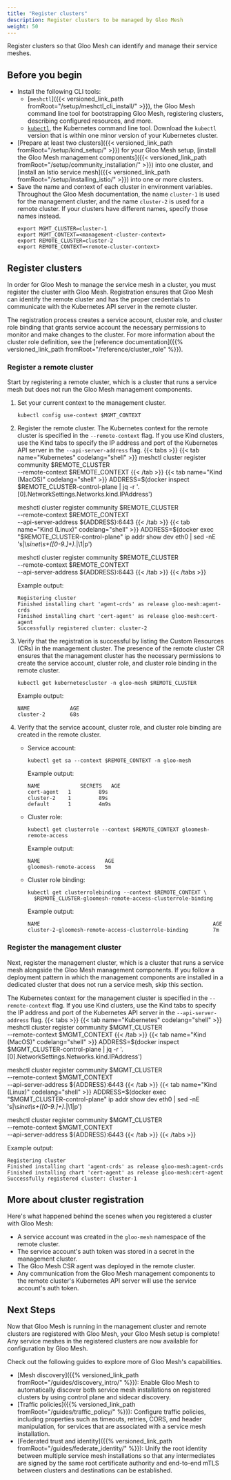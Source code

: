 ```yaml
---
title: "Register clusters"
description: Register clusters to be managed by Gloo Mesh
weight: 50
---
```


Register clusters so that Gloo Mesh can identify and manage their service meshes.

## Before you begin

* Install the following CLI tools:
  * [`meshctl`]({{< versioned_link_path fromRoot="/setup/meshctl_cli_install/" >}}), the Gloo Mesh command line tool for bootstrapping Gloo Mesh, registering clusters, describing configured resources, and more.
  * [`kubectl`](https://kubernetes.io/docs/tasks/tools/#kubectl), the Kubernetes command line tool. Download the `kubectl` version that is within one minor version of your Kubernetes cluster.
* [Prepare at least two clusters]({{< versioned_link_path fromRoot="/setup/kind_setup/" >}}) for your Gloo Mesh setup, [install the Gloo Mesh management components]({{< versioned_link_path fromRoot="/setup/community_installation/" >}}) into one cluster, and [install an Istio service mesh]({{< versioned_link_path fromRoot="/setup/installing_istio/" >}}) into one or more clusters.
* Save the name and context of each cluster in environment variables. Throughout the Gloo Mesh documentation, the name `cluster-1` is used for the management cluster, and the name `cluster-2` is used for a remote cluster. If your clusters have different names, specify those names instead.
  ```shell
  export MGMT_CLUSTER=cluster-1
  export MGMT_CONTEXT=<management-cluster-context>
  export REMOTE_CLUSTER=cluster-2
  export REMOTE_CONTEXT=<remote-cluster-context>
  ```

## Register clusters

In order for Gloo Mesh to manage the service mesh in a cluster, you must register the cluster with Gloo Mesh. Registration ensures that Gloo Mesh can identify the remote cluster and has the proper credentials to communicate with the Kubernetes API server in the remote cluster.

The registration process creates a service account, cluster role, and cluster role binding that grants service account the necessary permissions to monitor and make changes to the cluster. For more information about the cluster role definition, see the [reference documentation]({{% versioned_link_path fromRoot="/reference/cluster_role" %}}).

### Register a remote cluster

Start by registering a remote cluster, which is a cluster that runs a service mesh but does not run the Gloo Mesh management components.

1. Set your current context to the management cluster.
   ```shell
   kubectl config use-context $MGMT_CONTEXT
   ```

2. Register the remote cluster. The Kubernetes context for the remote cluster is specified in the `--remote-context` flag. If you use Kind clusters, use the Kind tabs to specify the IP address and port of the Kubernetes API server in the `--api-server-address` flag.
   {{< tabs >}}
   {{< tab name="Kubernetes" codelang="shell" >}}
   meshctl cluster register community $REMOTE_CLUSTER \
     --remote-context $REMOTE_CONTEXT
   {{< /tab >}}
   {{< tab name="Kind (MacOS)" codelang="shell" >}}
   ADDRESS=$(docker inspect $REMOTE_CLUSTER-control-plane | jq -r '.[0].NetworkSettings.Networks.kind.IPAddress')

   meshctl cluster register community $REMOTE_CLUSTER \
     --remote-context $REMOTE_CONTEXT \
     --api-server-address ${ADDRESS}:6443
   {{< /tab >}}
   {{< tab name="Kind (Linux)" codelang="shell" >}}
   ADDRESS=$(docker exec "$REMOTE_CLUSTER-control-plane" ip addr show dev eth0 | sed -nE 's|\s*inet\s+([0-9.]+).*|\1|p')

   meshctl cluster register community $REMOTE_CLUSTER \
     --remote-context $REMOTE_CONTEXT \
     --api-server-address ${ADDRESS}:6443
   {{< /tab >}}
   {{< /tabs >}}

   Example output:
   ```
   Registering cluster
   Finished installing chart 'agent-crds' as release gloo-mesh:agent-crds
   Finished installing chart 'cert-agent' as release gloo-mesh:cert-agent
   Successfully registered cluster: cluster-2
   ```

3. Verify that the registration is successful by listing the Custom Resources (CRs) in the management cluster. The presence of the remote cluster CR ensures that the management cluster has the necessary permissions to create the service account, cluster role, and cluster role binding in the remote cluster.
   ```shell
   kubectl get kubernetescluster -n gloo-mesh $REMOTE_CLUSTER
   ```

   Example output:
   ```
   NAME             AGE
   cluster-2        68s
   ```

4. Verify that the service account, cluster role, and cluster role binding are created in the remote cluster.
   * Service account: 
      ```shell
      kubectl get sa --context $REMOTE_CONTEXT -n gloo-mesh
      ```

      Example output:
      ```
      NAME             SECRETS   AGE
      cert-agent   1         89s
      cluster-2    1         89s
      default      1         4m9s
      ```
   * Cluster role:
      ```shell
      kubectl get clusterrole --context $REMOTE_CONTEXT gloomesh-remote-access
      ```

      Example output:
      ```
      NAME                     AGE
      gloomesh-remote-access   5m
      ```
   * Cluster role binding:
      ```shell
      kubectl get clusterrolebinding --context $REMOTE_CONTEXT \
        $REMOTE_CLUSTER-gloomesh-remote-access-clusterrole-binding
      ```

      Example output:
      ```
      NAME                                                        AGE
      cluster-2-gloomesh-remote-access-clusterrole-binding        7m
      ```

### Register the management cluster

Next, register the management cluster, which is a cluster that runs a service mesh alongside the Gloo Mesh management components. If you follow a deployment pattern in which the management components are installed in a dedicated cluster that does not run a service mesh, skip this section.

The Kubernetes context for the management cluster is specified in the `--remote-context` flag. If you use Kind clusters, use the Kind tabs to specify the IP address and port of the Kubernetes API server in the `--api-server-address` flag.
{{< tabs >}}
{{< tab name="Kubernetes" codelang="shell" >}}
meshctl cluster register community $MGMT_CLUSTER \
 --remote-context $MGMT_CONTEXT
{{< /tab >}}
{{< tab name="Kind (MacOS)" codelang="shell" >}}
ADDRESS=$(docker inspect $MGMT_CLUSTER-control-plane | jq -r '.[0].NetworkSettings.Networks.kind.IPAddress')

meshctl cluster register community $MGMT_CLUSTER \
 --remote-context $MGMT_CONTEXT \
 --api-server-address ${ADDRESS}:6443
{{< /tab >}}
{{< tab name="Kind (Linux)" codelang="shell" >}}
ADDRESS=$(docker exec "$MGMT_CLUSTER-control-plane" ip addr show dev eth0 | sed -nE 's|\s*inet\s+([0-9.]+).*|\1|p')

meshctl cluster register community $MGMT_CLUSTER \
 --remote-context $MGMT_CONTEXT \
 --api-server-address ${ADDRESS}:6443
{{< /tab >}}
{{< /tabs >}}

Example output:
```
Registering cluster
Finished installing chart 'agent-crds' as release gloo-mesh:agent-crds
Finished installing chart 'cert-agent' as release gloo-mesh:cert-agent
Successfully registered cluster: cluster-1
```

## More about cluster registration

Here's what happened behind the scenes when you registered a cluster with Gloo Mesh:
* A service account was created in the `gloo-mesh` namespace of the remote cluster.
* The service account's auth token was stored in a secret in the management cluster.
* The Gloo Mesh CSR agent was deployed in the remote cluster.
* Any communication from the Gloo Mesh management components to the remote cluster's Kubernetes API server will use the service account's auth token.

## Next Steps

Now that Gloo Mesh is running in the management cluster and remote clusters are registered with Gloo Mesh, your Gloo Mesh setup is complete! Any service meshes in the registered clusters are now available for configuration by Gloo Mesh.

Check out the following guides to explore more of Gloo Mesh's capabilities.
* [Mesh discovery]({{% versioned_link_path fromRoot="/guides/discovery_intro/" %}}): Enable Gloo Mesh to automatically discover both service mesh installations on registered clusters by using control plane and sidecar discovery.
* [Traffic policies]({{% versioned_link_path fromRoot="/guides/traffic_policy/" %}}): Configure traffic policies, including properties such as timeouts, retries, CORS, and header manipulation, for services that are associated with a service mesh installation.
* [Federated trust and identity]({{% versioned_link_path fromRoot="/guides/federate_identity/" %}}): Unify the root identity between multiple service mesh installations so that any intermediates are signed by the same root certificate authority and end-to-end mTLS between clusters and destinations can be established.
